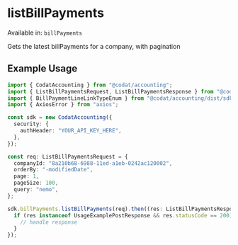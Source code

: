 # listBillPayments
Available in: `billPayments`

Gets the latest billPayments for a company, with pagination

## Example Usage
```typescript
import { CodatAccounting } from "@codat/accounting";
import { ListBillPaymentsRequest, ListBillPaymentsResponse } from "@codat/accounting/dist/sdk/models/operations";
import { BillPaymentLineLinkTypeEnum } from "@codat/accounting/dist/sdk/models/shared";
import { AxiosError } from "axios";

const sdk = new CodatAccounting({
  security: {
    authHeader: "YOUR_API_KEY_HERE",
  },
});

const req: ListBillPaymentsRequest = {
  companyId: "8a210b68-6988-11ed-a1eb-0242ac120002",
  orderBy: "-modifiedDate",
  page: 1,
  pageSize: 100,
  query: "nemo",
};

sdk.billPayments.listBillPayments(req).then((res: ListBillPaymentsResponse | AxiosError) => {
  if (res instanceof UsageExamplePostResponse && res.statusCode == 200) {
    // handle response
  }
});
```